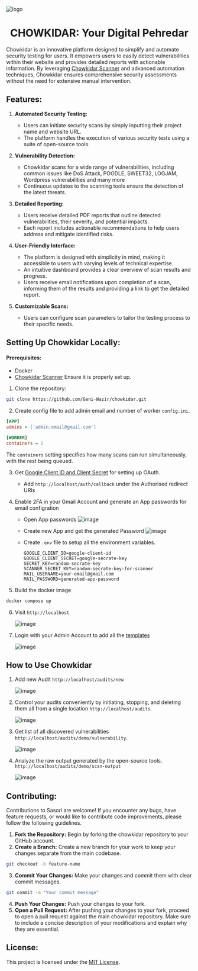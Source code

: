 ![logo](https://github.com/Geni-Wazir/chowkidar/assets/47722406/532c81ff-1cc2-4a5a-bdb2-22c5c0da098a)

<h1 align="center">CHOWKIDAR: Your Digital Pehredar</h1>

Chowkidar is an innovative platform designed to simplify and automate security testing for users. It empowers users to easily detect vulnerabilities within their website and provides detailed reports with actionable information. By leveraging [Chowkidar Scanner](https://github.com/Geni-Wazir/chowkidar-scanner) and advanced automation techniques, Chowkidar ensures comprehensive security assessments without the need for extensive manual intervention.

## Features:

1. **Automated Security Testing:**
   - Users can initiate security scans by simply inputting their project name and website URL.
   - The platform handles the execution of various security tests using a suite of open-source tools.

2. **Vulnerability Detection:**
   - Chowkidar scans for a wide range of vulnerabilities, including common issues like DoS Attack, POODLE, SWEET32, LOGJAM, Wordpress vulnerabilities and many more
   - Continuous updates to the scanning tools ensure the detection of the latest threats.
  
3. **Detailed Reporting:**
   - Users receive detailed PDF reports that outline detected vulnerabilities, their severity, and potential impacts.
   - Each report includes actionable recommendations to help users address and mitigate identified risks.

4. **User-Friendly Interface:**
   - The platform is designed with simplicity in mind, making it accessible to users with varying levels of technical expertise.
   - An intuitive dashboard provides a clear overview of scan results and progress.
   - Users receive email notifications upon completion of a scan, informing them of the results and providing a link to get the detailed report.
  
5. **Customizable Scans:**
   - Users can configure scan parameters to tailor the testing process to their specific needs.
  
## Setting Up Chowkidar Locally:

#### Prerequisites:
- Docker
- [Chowkidar Scanner](https://github.com/Geni-Wazir/chowkidar-scanner) Ensure it is properly set up.

1. Clone the repository:
```bash
git clone https://github.com/Geni-Wazir/chowkidar.git
```

2. Create config file to add admin email and number of worker `config.ini`.
```ini
[APP]
admins = ['admin.email@gmail.com']

[WORKER]
containers = 2
```
The `containers` setting specifies how many scans can run simultaneously, with the rest being queued.

3. Get [Google Client ID and Client Secret](https://www.balbooa.com/help/gridbox-documentation/integrations/other/google-client-id) for setting up OAuth.

    - Add `http://localhost/auth/callback` under the Authorised redirect URIs


4. Enable 2FA in your Gmail Account and generate an App passwords for email configration
   
    - Open App passwords
      ![image](https://github.com/Geni-Wazir/chowkidar/assets/47722406/eb9cd1ba-4e83-49ba-b0f8-e22ea3c1d74b)
  
    - Create new App and get the generated Password
      ![image](https://github.com/Geni-Wazir/chowkidar/assets/47722406/ea791ee2-0faf-4f4e-b74d-a53b005966fd)

    - Create `.env` file to setup all the environment variables.

      ```env
      GOOGLE_CLIENT_ID=google-client-id
      GOOGLE_CLIENT_SECRET=google-secrate-key
      SECRET_KEY=random-secrate-key
      SCANNER_SECRET_KEY=random-secrate-key-for-scanner
      MAIL_USERNAME=your-email@gmail.com
      MAIL_PASSWORD=generated-app-password
      ```
      
5. Build the docker image
```bash
docker compose up
```

6. Visit `http://localhost`

    ![image](https://github.com/Geni-Wazir/chowkidar/assets/47722406/e2863163-c873-4e63-b5ed-dc5a2d1fd463)

7. Login with your Admin Account to add all the [templates](Templates.xlsx)

    ![image](https://github.com/Geni-Wazir/chowkidar/assets/47722406/fb7cb507-6765-4345-a01c-85b6a5de46b5)


## How to Use Chowkidar

1. Add new Audit `http://localhost/audits/new`

    ![image](https://github.com/Geni-Wazir/chowkidar/assets/47722406/a958032b-04da-4c07-ad01-607a52888663)

2. Control your audits conveniently by initiating, stopping, and deleting them all from a single location `http://localhost/audits`.

    ![image](https://github.com/Geni-Wazir/chowkidar/assets/47722406/dc95f724-230f-47a2-ac0d-3bc2c152de27)

3. Get list of all discovered vulnerabilities `http://localhost/audits/demo/vulnerability`.

    ![image](https://github.com/Geni-Wazir/chowkidar/assets/47722406/ddb6cb7d-5841-4f05-9eac-9fbd882d0492)

4. Analyze the raw output generated by the open-source tools. `http://localhost/audits/demo/scan-output`
    
    ![image](https://github.com/Geni-Wazir/chowkidar/assets/47722406/49d5b4cf-b31e-46f1-806e-12a3f15cfd61)


## Contributing:
Contributions to Sasori are welcome! If you encounter any bugs, have feature requests, or would like to contribute code improvements, please follow the following guidelines.

1. **Fork the Repository:** Begin by forking the chowkidar repository to your GitHub account.
2. **Create a Branch:** Create a new branch for your work to keep your changes separate from the main codebase.
```bash
git checkout -b feature-name
```
3. **Commit Your Changes:** Make your changes and commit them with clear commit messages.
```bash
git commit -m "Your commit message"
```
4. **Push Your Changes:** Push your changes to your fork.
5. **Open a Pull Request:** After pushing your changes to your fork, proceed to open a pull request against the main chowkidar repository. Make sure to include a concise description of your modifications and explain why they are essential.


## License:
This project is licensed under the [MIT License](LICENSE.md).

